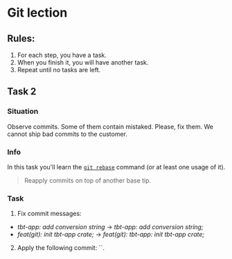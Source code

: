 # Git lection

## Rules:

1. For each step, you have a task.
2. When you finish it, you will have another task.
3. Repeat until no tasks are left.

## Task 2

### Situation

Observe commits. Some of them contain mistaked. Please, fix them. We cannot ship bad commits to the customer.

### Info

In this task you'll learn the [`git rebase`](https://git-scm.com/docs/git-rebase) command (or at least one usage of it).

> Reapply commits on top of another base tip.

### Task

1. Fix commit messages:
  * *tbt-app: add conversion string* -> *tbt-app: add conversion string;*
  * *feat(git): init tbt-app crate;* -> *feat(git): tbt-app: init tbt-app crate;*
2. Apply the following commit: ``.
